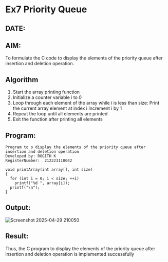 # Ex7 Priority Queue
## DATE:
## AIM:
To formulate the C code to display the elements of the priority queue after insertion and deletion operation.

## Algorithm
1. Start the array printing function
2. Initialize a counter variable i to 0
3. Loop through each element of the array while i is less than size:
   Print the current array element at index i
   Increment i by 1
4.  Repeat the loop until all elements are printed
5.   Exit the function after printing all elements

## Program:
```
Program to o display the elements of the priority queue after insertion and deletion operation
Developed by: ROGITH K
RegisterNumber:  212223110042

void printArray(int array[], int size)
{
  for (int i = 0; i < size; ++i)
    printf("%d ", array[i]);
  printf("\n");
}
```

## Output:
![Screenshot 2025-04-29 210050](https://github.com/user-attachments/assets/3e1df628-18e5-4722-9956-a553caceed8b)




## Result:
Thus, the C program to display the elements of the priority queue after insertion and deletion operation is implemented successfully
